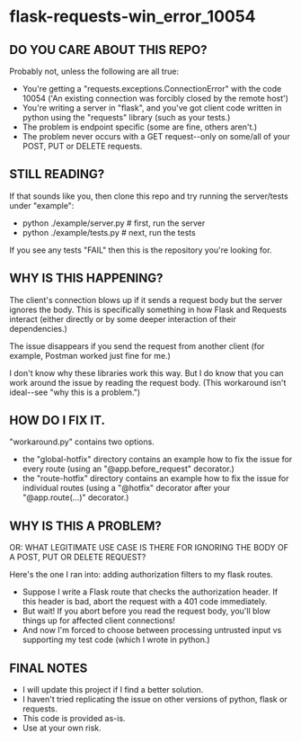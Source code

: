 # flask-requests-win_error_10054

## DO YOU CARE ABOUT THIS REPO?
Probably not, unless the following are all true:
- You're getting a "requests.exceptions.ConnectionError" with the code 10054 ('An existing connection was forcibly closed by the remote host')
- You're writing a server in "flask", and you've got client code written in python using the "requests" library (such as your tests.)
- The problem is endpoint specific (some are fine, others aren't.)
- The problem never occurs with a GET request--only on some/all of your POST, PUT or DELETE requests.

## STILL READING?
If that sounds like you, then clone this repo and try running the server/tests under "example":
-  python ./example/server.py  # first, run the server
-  python ./example/tests.py  # next, run the tests

If you see any tests "FAIL" then this is the repository you're looking for.

## WHY IS THIS HAPPENING?
The client's connection blows up if it sends a request body but the server ignores the body. This is specifically something in how Flask and Requests interact (either directly or by some deeper interaction of their dependencies.) 

The issue disappears if you send the request from another client (for example, Postman worked just fine for me.)

I don't know why these libraries work this way. But I do know that you can work around the issue by reading the request body. (This workaround isn't ideal--see "why this is a problem.")

## HOW DO I FIX IT.
"workaround.py" contains two options. 
- the "global-hotfix" directory contains an example how to fix the issue for every route (using an "@app.before_request" decorator.)
- the "route-hotfix" directory contains an example how to fix the issue for individual routes (using a "@hotfix" decorator after your "@app.route(...)" decorator.)

## WHY IS THIS A PROBLEM?
OR: WHAT LEGITIMATE USE CASE IS THERE FOR IGNORING THE BODY OF A POST, PUT OR DELETE REQUEST?

Here's the one I ran into: adding authorization filters to my flask routes.
- Suppose I write a Flask route that checks the authorization header. If this header is bad, abort the request with a 401 code immediately.
- But wait! If you abort before you read the request body, you'll blow things up for affected client connections!
- And now I'm forced to choose between processing untrusted input vs supporting my test code (which I wrote in python.)

## FINAL NOTES
- I will update this project if I find a better solution.
- I haven't tried replicating the issue on other versions of python, flask or requests.
- This code is provided as-is.
- Use at your own risk.

